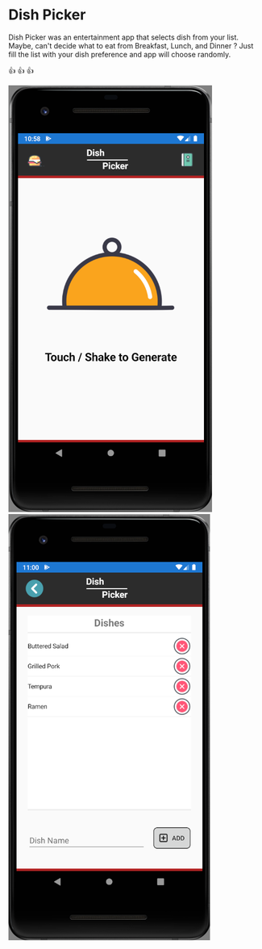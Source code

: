# Dish Picker

Dish Picker was an entertainment app that selects dish from your list.
Maybe, can't decide what to eat from Breakfast, Lunch, and Dinner ?
Just fill the list with your dish preference and app will choose randomly.

:thumbsup: :thumbsup: :thumbsup: 

![main_page](https://github.com/ChronoIII/DishPicker/blob/master/Sample/Android/1.png?raw=true)
![list_page](https://github.com/ChronoIII/DishPicker/blob/master/Sample/Android/2.png?raw=true)
